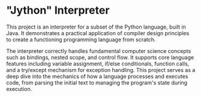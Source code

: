 # "Jython" Interpreter

This project is an interpreter for a subset of the Python language, built in Java. It demonstrates a practical application of compiler design principles to create a functioning programming language from scratch.

The interpreter correctly handles fundamental computer science concepts such as bindings, nested scope, and control flow. It supports core language features including variable assignment, if/else conditionals, function calls, and a try/except mechanism for exception handling. This project serves as a deep dive into the mechanics of how a language processes and executes code, from parsing the initial text to managing the program's state during execution.
